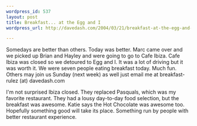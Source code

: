 ```yaml
---
wordpress_id: 537
layout: post
title: Breakfast... at the Egg and I
wordpress_url: http://davedash.com/2004/03/21/breakfast-at-the-egg-and-i/

---
```


Somedays are better than others.  Today was better.  Marc came over and we picked up Brian and Hayley and were going to go to Cafe Ibiza.  Cafe Ibiza was closed so we detoured to Egg and I.  It was a lot of driving but it was worth it.  We were seven people eating breakfast today.  Much fun.  Others may join us Sunday (next week) as well just email me at breakfast-rulez (at) davedash.com

I'm not surprised Ibiza closed.  They replaced Pasquals, which was my favorite restaurant.  They had a lousy day-to-day food selection, but the breakfast was awesome.  Katie says the Hot Chocolate was awesome too.  Hopefully something good will take its place.  Something run by people with better restaurant experience.
